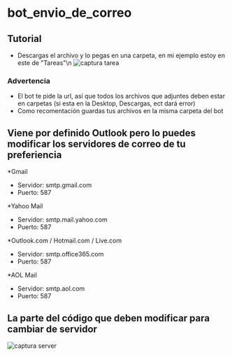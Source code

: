 # bot_envio_de_correo 

## Tutorial

- Descargas el archivo y lo pegas en una carpeta, en mi ejemplo estoy en este de "Tareas"\n
![captura tarea](https://github.com/LukasParra/bot_envio_de_correo/assets/150611303/8d6cfef8-2ba5-42f2-9aa1-cc1d23f2532a)

### Advertencia
- El bot te pide la url, así que todos los archivos que adjuntes deben estar en carpetas (si esta en la Desktop, Descargas, ect dará error)
- Como recomentación guardas tus archivos en la misma carpeta del bot

## Viene por definido Outlook pero lo puedes modificar los servidores de correo de tu preferiencia

*Gmail
- Servidor: smtp.gmail.com
- Puerto: 587

*Yahoo Mail
- Servidor: smtp.mail.yahoo.com
- Puerto: 587

*Outlook.com / Hotmail.com / Live.com
- Servidor: smtp.office365.com
- Puerto: 587

*AOL Mail
- Servidor: smtp.aol.com
- Puerto: 587

## La parte del código que deben modificar para cambiar de servidor
![captura server](https://github.com/LukasParra/bot_envio_de_correo/assets/150611303/4ebb1ed0-29f9-487c-b9c6-b425f7412d12)
